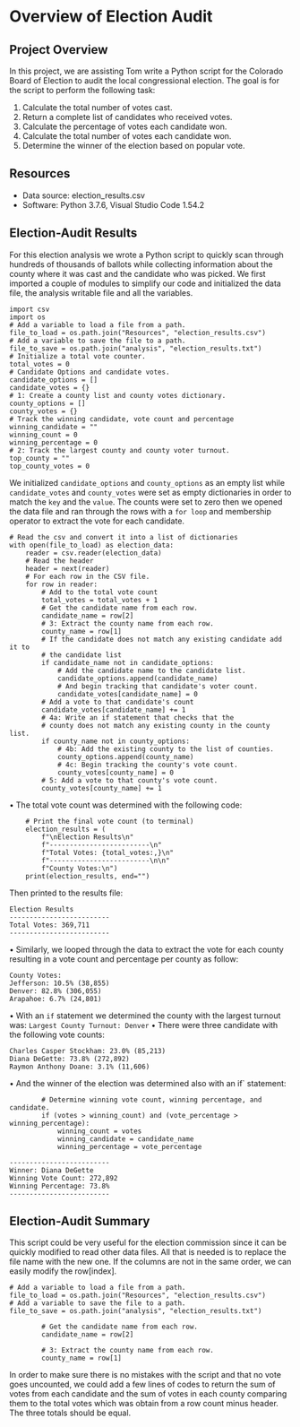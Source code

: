 # Overview of Election Audit

## Project Overview
In this project, we are assisting Tom write a Python script for the Colorado Board of Election to audit the local congressional election.
The goal is for the script to perform the following task:

1. Calculate the total number of votes cast.
2. Return a complete list of candidates who received votes.
3. Calculate the percentage of votes each candidate won.
4. Calculate the total number of votes each candidate won.
5. Determine the winner of the election based on popular vote.

## Resources
- Data source: election_results.csv
- Software: Python 3.7.6, Visual Studio Code 1.54.2

## Election-Audit Results
For this election analysis we wrote a Python script to quickly scan through hundreds of thousands of ballots while collecting information about the county where it was cast and the candidate who was picked. We first imported a couple of modules to simplify our code and initialized the data file, the analysis writable file and all the variables.
```
import csv
import os
# Add a variable to load a file from a path.
file_to_load = os.path.join("Resources", "election_results.csv")
# Add a variable to save the file to a path.
file_to_save = os.path.join("analysis", "election_results.txt")
# Initialize a total vote counter.
total_votes = 0
# Candidate Options and candidate votes.
candidate_options = []
candidate_votes = {}
# 1: Create a county list and county votes dictionary.
county_options = []
county_votes = {}
# Track the winning candidate, vote count and percentage
winning_candidate = ""
winning_count = 0
winning_percentage = 0
# 2: Track the largest county and county voter turnout.
top_county = ""
top_county_votes = 0
```
We initialized `candidate_options` and `county_options` as an empty list while `candidate_votes` and `county_votes` were set as empty dictionaries in order to match the `key` and the `value`. The counts were set to zero then we opened the data file and ran through the rows with a `for loop` and membership operator to extract the vote for each candidate. 
```
# Read the csv and convert it into a list of dictionaries
with open(file_to_load) as election_data:
    reader = csv.reader(election_data)
    # Read the header
    header = next(reader)
    # For each row in the CSV file.
    for row in reader:
        # Add to the total vote count
        total_votes = total_votes + 1
        # Get the candidate name from each row.
        candidate_name = row[2]
        # 3: Extract the county name from each row.
        county_name = row[1]
        # If the candidate does not match any existing candidate add it to
        # the candidate list
        if candidate_name not in candidate_options:
            # Add the candidate name to the candidate list.
            candidate_options.append(candidate_name)
            # And begin tracking that candidate's voter count.
            candidate_votes[candidate_name] = 0
        # Add a vote to that candidate's count
        candidate_votes[candidate_name] += 1
        # 4a: Write an if statement that checks that the
        # county does not match any existing county in the county list.
        if county_name not in county_options:
            # 4b: Add the existing county to the list of counties.
            county_options.append(county_name)
            # 4c: Begin tracking the county's vote count.
            county_votes[county_name] = 0
        # 5: Add a vote to that county's vote count.
        county_votes[county_name] += 1
```
•	The total vote count was determined with the following code: 
```
    # Print the final vote count (to terminal)
    election_results = (
        f"\nElection Results\n"
        f"-------------------------\n"
        f"Total Votes: {total_votes:,}\n"
        f"-------------------------\n\n"
        f"County Votes:\n")
    print(election_results, end="")
```
Then printed to the results file:

```
Election Results
-------------------------
Total Votes: 369,711
-------------------------
```
•	Similarly, we looped through the data to extract the vote for each county resulting in a vote count and percentage per county as follow:
```
County Votes:
Jefferson: 10.5% (38,855)
Denver: 82.8% (306,055)
Arapahoe: 6.7% (24,801)
```
•	With an `if` statement we determined the county with the largest turnout was:
`Largest County Turnout: Denver`
•	There were three candidate with the following vote counts:
```
Charles Casper Stockham: 23.0% (85,213)
Diana DeGette: 73.8% (272,892)
Raymon Anthony Doane: 3.1% (11,606)
```
•	And the winner of the election was determined also with an if` statement:
```
        # Determine winning vote count, winning percentage, and candidate.
        if (votes > winning_count) and (vote_percentage > winning_percentage):
            winning_count = votes
            winning_candidate = candidate_name
            winning_percentage = vote_percentage
```
```
-------------------------
Winner: Diana DeGette
Winning Vote Count: 272,892
Winning Percentage: 73.8%
-------------------------
```

## Election-Audit Summary
This script could be very useful for the election commission since it can be quickly modified to read other data files. All that is needed is to replace the file name with the new one. If the columns are not in the same order, we can easily modify the row[index]. 
```
# Add a variable to load a file from a path.
file_to_load = os.path.join("Resources", "election_results.csv")
# Add a variable to save the file to a path.
file_to_save = os.path.join("analysis", "election_results.txt")
```
```
        # Get the candidate name from each row.
        candidate_name = row[2]

        # 3: Extract the county name from each row.
        county_name = row[1]
```
In order to make sure there is no mistakes with the script and that no vote goes uncounted, we could add a few lines of codes to return the sum of votes from each candidate and the sum of votes in each county comparing them to the total votes which was obtain from a row count minus header. The three totals should be equal.
